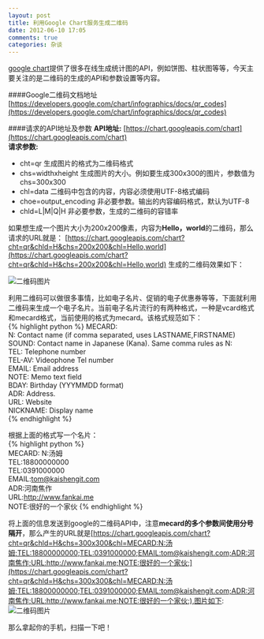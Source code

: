 ```yaml
---
layout: post
title: 利用Google Chart服务生成二维码
date: 2012-06-10 17:05
comments: true
categories: 杂谈
---
```

[google chart](https://developers.google.com/chart/)提供了很多在线生成统计图的API，例如饼图、柱状图等等，今天主要关注的是二维码的生成的API和参数设置等内容。

####Google二维码文档地址
[https://developers.google.com/chart/infographics/docs/qr_codes](https://developers.google.com/chart/infographics/docs/qr_codes)

####请求的API地址及参数
**API地址:** [https://chart.googleapis.com/chart](https://chart.googleapis.com/chart)  
**请求参数:** 

* cht=qr 生成图片的格式为二维码格式
* chs=widthxheight 生成图片的大小。例如要生成300x300的图片，参数值为chs=300x300
* chl=data 二维码中包含的内容，内容必须使用UTF-8格式编码
* choe=output_encoding 非必要参数。输出的内容编码格式，默认为UTF-8
* chld=L|M|Q|H 非必要参数，生成的二维码的容错率

如果想生成一个图片大小为200x200像素，内容为**Hello，world**的二维码，那么请求的URL就是： 
[https://chart.googleapis.com/chart?cht=qr&chld=H&chs=200x200&chl=Hello,world](https://chart.googleapis.com/chart?cht=qr&chld=H&chs=200x200&chl=Hello,world)
生成的二维码效果如下：

![二维码图片](https://chart.googleapis.com/chart?cht=qr&chld=H&chs=200x200&chl=Hello,world)

利用二维码可以做很多事情，比如电子名片、促销的电子优惠券等等，下面就利用二维码来生成一个电子名片。当前电子名片流行的有两种格式，一种是vcard格式和mecard格式，当前使用的格式为mecard。该格式规范如下：  
{% highlight python %}
MECARD:  
N:  Contact name (if comma separated, uses LASTNAME,FIRSTNAME)  
SOUND:  Contact name in Japanese (Kana). Same comma rules as N:  
TEL: Telephone number  
TEL-AV: Videophone Tel number  
EMAIL:  Email address  
NOTE: Memo text field  
BDAY: Birthday (YYYMMDD format)  
ADR: Address.   
URL:  Website  
NICKNAME: Display name  
{% endhighlight %}

根据上面的格式写一个名片：  
{% highlight python %}  
MECARD:
N:汤姆  
TEL:18800000000  
TEL:0391000000  
EMAIL:tom@kaishengit.com  
ADR:河南焦作  
URL:http://www.fankai.me  
NOTE:很好的一个家伙
{% endhighlight %}

将上面的信息发送到google的二维码API中，注意**mecard的多个参数间使用分号隔开**，那么产生的URL就是[https://chart.googleapis.com/chart?cht=qr&chld=H&chs=300x300&chl=MECARD:N:汤姆;TEL:18800000000;TEL:0391000000;EMAIL:tom@kaishengit.com;ADR:河南焦作;URL:http://www.fankai.me;NOTE:很好的一个家伙;](https://chart.googleapis.com/chart?cht=qr&chld=H&chs=300x300&chl=MECARD:N:汤姆;TEL:18800000000;TEL:0391000000;EMAIL:tom@kaishengit.com;ADR:河南焦作;URL:http://www.fankai.me;NOTE:很好的一个家伙;),图片如下:  
![二维码图片](https://chart.googleapis.com/chart?cht=qr&chld=H&chs=300x300&chl=MECARD:N:%E6%B1%A4%E5%A7%86;TEL:18800000000;TEL:0391000000;EMAIL:tom@kaishengit.com;ADR:%E6%B2%B3%E5%8D%97%E7%84%A6%E4%BD%9C;URL:http://www.fankai.me;NOTE:%E5%BE%88%E5%A5%BD%E7%9A%84%E4%B8%80%E4%B8%AA%E5%AE%B6%E4%BC%99;)

那么拿起你的手机，扫描一下吧！